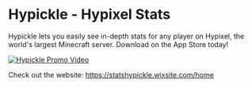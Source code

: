 # Hypickle - Hypixel Stats

Hypickle lets you easily see in-depth stats for any player on Hypixel, the world's largest Minecraft server. Download on the App Store today!

[![Hypickle Promo Video](http://img.youtube.com/vi/nN6JHRZKhOA/0.jpg)](http://www.youtube.com/watch?v=nN6JHRZKhOA "Hypickle Promo Video")

Check out the website: https://statshypickle.wixsite.com/home
